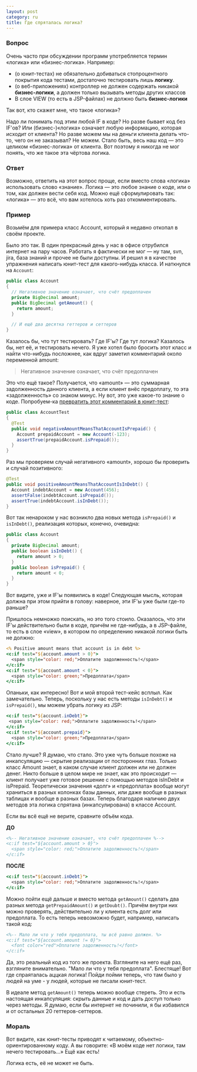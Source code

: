 ```yaml
---
layout: post
category: ru
title: Где спряталась логика?
---
```


### Вопрос

Очень часто при обсуждении программ употребляется термин «логика» или «бизнес-логика». 
Например:

* (о юнит-тестах) не обязательно добиваться стопроцентного покрытия кода тестами, достаточно тестировать лишь **логику**.
* (о веб-приложениях) контроллер не должен содержать никакой **бизнес-логики**, а должен только вызывать методы других классов
* В слое VIEW (то есть в JSP-файлах) не должно быть **бизнес-логики**

Так вот, кто скажет мне, что такое «логика»?

<!--more-->

Надо ли понимать под этим любой IF в коде? Но разве бывает код без IF'ов? Или (бизнес-)«логика» означает любую информацию, которая исходит от клиента? Но разве можем мы на деньги клиента делать что-то, чего он не заказывал? Не можем. Стало быть, весь наш код — это целиком «бизнес-логика» от клиента. Вот поэтому я никогда не мог понять, что же такое эта чёртова логика.
 
### Ответ

Возможно, ответить на этот вопрос проще, если вместо слова «логика» использовать слово «знание». Логика — это любое знание о коде, или о том, как должен вести себя код. Можно ещё сформулировать так: «логика» — это всё, что вам хотелось хоть раз откомментировать. 

### Пример
    
Возьмём для примера класс Account, который я недавно откопал в своём проекте. 

Было это так. В один прекрасный день у нас в офисе отрубился интернет на пару часов. Работать я фактически не мог — ну там, svn, jira, база знаний и прочее не были доступны. И решил я в качестве упражнения написать юнит-тест для какого-нибудь класса. И наткнулся на `Account`:

```java
public class Account
{
  // Негативное значение означает, что счёт предоплачен
  private BigDecimal amount;
  public BigDecimal getAmount() {
    return amount;
  }

  // И ещё два десятка геттеров и сеттеров
}
```

Казалось бы, что тут тестировать? Где IF'ы? Где тут логика? Казалось бы, нет её, и тестировать нечего. Я уже хотел было бросить этот класс и найти что-нибудь посложнее, как вдруг заметил комментарий около переменной amount:

> Негативное значение означает, что счёт предоплачен

Это что ещё такое? 
Получается, что «amount» — это суммарная задолженность данного клиента, а если клиент внёс предоплату, то 
эта «задолженность» со знаком минус. Ну вот, это уже какое-то знание о коде. Попробуем-ка 
[превратить этот комментарий в юнит-тест](http://habrahabr.ru/blogs/tdd/97320/):

```java
public class AccountTest
{
  @Test
  public void negativeAmountMeansThatAccountIsPrepaid() {
    Account prepaidAccount = new Account(-123);
    assertTrue(prepaidAccount.isPrepaid());
  }
}
```

Раз мы проверяем случай негативного «amount», хорошо бы проверить и случай позитивного:

```java
@Test
public void positiveAmountMeansThatAccountIsInDebt() {
  Account indebtAccount = new Account(456);
  assertFalse(indebtAccount.isPrepaid());
  assertTrue(indebtAccount.isInDebt());
}
```

Вот так ненароком у нас возникло два новых метода `isPrepaid()` и `isInDebt()`, реализация которых, конечно, очевидна:

```java
public class Account
{
  private BigDecimal amount;
  public boolean isInDebt() {
    return amount > 0;
  }
  public boolean isPrepaid() {
    return amount < 0;
  }
}
```

Вот видите, уже и IF'ы появились в коде!
Следующая мысль, которая должна при этом прийти в голову: наверное, эти IF'ы уже были где-то раньше?

Пришлось немножко поискать, но это того стоило. 
Оказалось, что эти IF'ы действительно были в коде, причём не где-нибудь, а в JSP-файле, то есть в слое «view», в 
котором по определению никакой логики быть не должно:


```jsp
<% Positive amount means that account is in debt %>
<c:if test="${account.amount > 0}">
  <span style="color: red;">Оплатите задолженность!</span>
</c:if>
<c:if test="${account.amount < 0}">
  <span style="color: green;">Предоплата</span>
</c:if>
```

Опаньки, как интересно! Вот и мой второй тест-кейс всплыл. Как замечательно. 
Теперь, поскольку у нас есть методы `isInDebt()` и `isPrepaid()`, мы можем убрать логику из JSP: 

```jsp
<c:if test="${account.inDebt}">
 <span style="color: red;">Оплатите задолженность!</span>
</c:if>
<c:if test="${account.prepaid}">
  <span style="color: green;">Предоплата</span>
</c:if>
```

Стало лучше? Я думаю, что стало. Это уже чуть больше похоже на инкапсуляцию — скрытие реализации от посторонних глаз. Только класс Amount знает, в каком случае клиент должен или не должен денег. Никто больше в целом мире не знает, как это происходит — клиент получает уже готовое решение с помощью методов isInDebt и isPrepaid. Теоретически значения «долг» и «предоплата» вообще могут храниться в разных колонках базы данных, или даже вообще в разных таблицах и вообще в разных базах. Теперь благодаря наличию двух методов эта логика спрятана (инкапсулирована) в классе Account.

Если вы всё ещё не верите, сравните объём кода. 

**ДО**

```jsp
<%-- Негативное значение означает, что счёт предоплачен %-->
<c:if test="${account.amount > 0}">
  <span style="color: red;">Оплатите задолженность!</span>
</c:if>
```

**ПОСЛЕ**

```jsp
<c:if test="${account.inDebt}">
  <span style="color: red;">Оплатите задолженность!</span>
</c:if>
```

Можно пойти ещё дальше и вместо метода `getAmount()` сделать два разных метода `getPrepaidAmount()` и `getDoubt()`.
Причём внутри них можно проверять, действительно ли у клиента есть долг или предоплата. 
То есть теперь невозможно будет, например, написать такой код:

```jsp
<%-- Мало ли что у тебя предоплата, ты всё равно должен. %>
<c:if test="${account.amount != 0}">
  <font color="red">Оплатите задолженность!</font>
</c:if>
```

Да, это реальный код из того же проекта.
Взгляните на него ещё раз, взгляните внимательно. "Мало ли что у тебя предоплата". Блестяще! Вот где спраяталась аццкая логика!
Пойди пойми теперь, что там было у людей на уме - у людей, которые не писали юнит-тест.

В идеале метод `getAmount()` теперь можно вообще стереть. 
Это и есть настоящая инкапсуляция: скрыть данные и код и дать доступ только через методы. 
Я думаю, если бы интернет не починили, я бы избавился и от остальных 20 геттеров-сеттеров. 

### Мораль
    
Вот видите, как юнит-тесты приводят к читаемому, объектно-ориентированному коду. 
А вы говорите: «В моём коде нет логики, там нечего тестировать...» Ещё как есть! 

Логика есть, её не может не быть.
